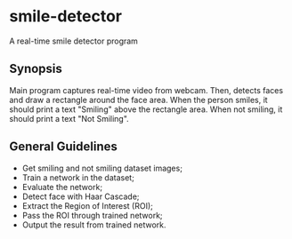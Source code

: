 # smile-detector
A real-time smile detector program

## Synopsis
Main program captures real-time video from webcam. Then, detects faces and draw a rectangle around the face area. When the person smiles, it should print a text "Smiling" above the rectangle area. When not smiling, it should print a text "Not Smiling".

## General Guidelines
* Get smiling and not smiling dataset images;
* Train a network in the dataset;
* Evaluate the network;
* Detect face with Haar Cascade;
* Extract the Region of Interest (ROI);
* Pass the ROI through trained network;
* Output the result from trained network.
